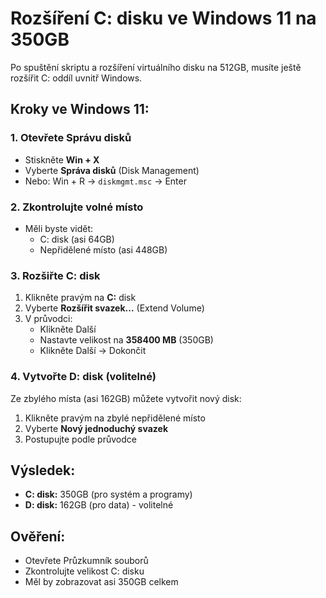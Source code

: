 # Rozšíření C: disku ve Windows 11 na 350GB

Po spuštění skriptu a rozšíření virtuálního disku na 512GB, musíte ještě rozšířit C: oddíl uvnitř Windows.

## Kroky ve Windows 11:

### 1. Otevřete Správu disků
- Stiskněte **Win + X**
- Vyberte **Správa disků** (Disk Management)
- Nebo: Win + R → `diskmgmt.msc` → Enter

### 2. Zkontrolujte volné místo
- Měli byste vidět:
  - C: disk (asi 64GB)
  - Nepřidělené místo (asi 448GB)

### 3. Rozšiřte C: disk
1. Klikněte pravým na **C:** disk
2. Vyberte **Rozšířit svazek...** (Extend Volume)
3. V průvodci:
   - Klikněte Další
   - Nastavte velikost na **358400 MB** (350GB)
   - Klikněte Další → Dokončit

### 4. Vytvořte D: disk (volitelné)
Ze zbylého místa (asi 162GB) můžete vytvořit nový disk:
1. Klikněte pravým na zbylé nepřidělené místo
2. Vyberte **Nový jednoduchý svazek**
3. Postupujte podle průvodce

## Výsledek:
- **C: disk:** 350GB (pro systém a programy)
- **D: disk:** 162GB (pro data) - volitelné

## Ověření:
- Otevřete Průzkumník souborů
- Zkontrolujte velikost C: disku
- Měl by zobrazovat asi 350GB celkem